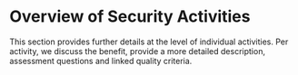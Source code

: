 # Overview of Security Activities
This section provides further details at the level of individual activities. Per activity, we discuss the benefit, provide a more detailed description, assessment questions and linked quality criteria.

